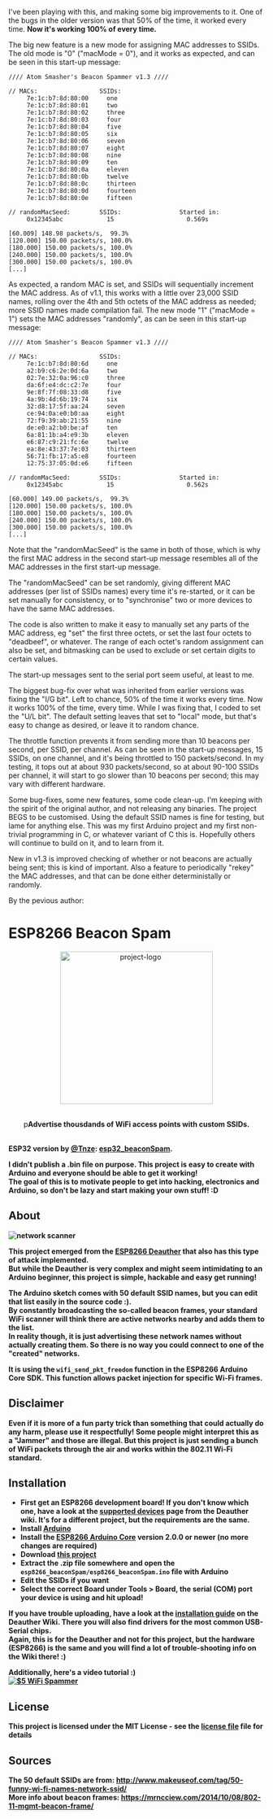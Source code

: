 I've been playing with this, and making some big improvements to it. One of the bugs in the older version was that 50% of the time, it worked every time. **Now it's working 100% of every time.**

The big new feature is a new mode for assigning MAC addresses to SSIDs. The old mode is "0" ("macMode = 0"), and it works as expected, and can be seen in this start-up message:
```
//// Atom Smasher's Beacon Spammer v1.3 ////

// MACs:                 SSIDs:
     7e:1c:b7:8d:80:00     one
     7e:1c:b7:8d:80:01     two
     7e:1c:b7:8d:80:02     three
     7e:1c:b7:8d:80:03     four
     7e:1c:b7:8d:80:04     five
     7e:1c:b7:8d:80:05     six
     7e:1c:b7:8d:80:06     seven
     7e:1c:b7:8d:80:07     eight
     7e:1c:b7:8d:80:08     nine
     7e:1c:b7:8d:80:09     ten
     7e:1c:b7:8d:80:0a     eleven
     7e:1c:b7:8d:80:0b     twelve
     7e:1c:b7:8d:80:0c     thirteen
     7e:1c:b7:8d:80:0d     fourteen
     7e:1c:b7:8d:80:0e     fifteen

// randomMacSeed:        SSIDs:                Started in:
     0x12345abc            15                    0.569s

[60.009] 148.98 packets/s,  99.3%
[120.000] 150.00 packets/s, 100.0%
[180.000] 150.00 packets/s, 100.0%
[240.000] 150.00 packets/s, 100.0%
[300.000] 150.00 packets/s, 100.0%
[...]
```

As expected, a random MAC is set, and SSIDs will sequentially increment the MAC address. As of v1.1, this works with a little over 23,000 SSID names, rolling over the 4th and 5th octets of the MAC address as needed; more SSID names made compilation fail. The new mode "1" ("macMode = 1") sets the MAC addresses "randomly", as can be seen in this start-up message:
```
//// Atom Smasher's Beacon Spammer v1.3 ////

// MACs:                 SSIDs:
     7e:1c:b7:8d:80:6d     one
     a2:b9:c6:2e:0d:6a     two
     02:7e:32:0a:96:c0     three
     da:6f:e4:dc:c2:7e     four
     9e:8f:7f:08:33:d8     five
     4a:9b:4d:6b:19:74     six
     32:d8:17:5f:aa:24     seven
     ce:94:0a:e0:b0:aa     eight
     72:f9:39:ab:21:55     nine
     de:e0:a2:b0:be:af     ten
     6a:81:1b:a4:e9:3b     eleven
     e6:87:c9:21:fc:6e     twelve
     ea:8e:43:37:7e:03     thirteen
     56:71:fb:17:a5:e8     fourteen
     12:75:37:05:0d:e6     fifteen

// randomMacSeed:        SSIDs:                Started in:
     0x12345abc            15                    0.562s

[60.000] 149.00 packets/s,  99.3%
[120.000] 150.00 packets/s, 100.0%
[180.000] 150.00 packets/s, 100.0%
[240.000] 150.00 packets/s, 100.0%
[300.000] 150.00 packets/s, 100.0%
[...]
```

Note that the "randomMacSeed" is the same in both of those, which is why the first MAC address in the second start-up message resembles all of the MAC addresses in the first start-up message.

The "randomMacSeed" can be set randomly, giving different MAC addresses (per list of SSIDs names) every time it's re-started, or it can be set manually for consistency, or to "synchronise" two or more devices to have the same MAC addresses.

The code is also written to make it easy to manually set any parts of the MAC address, eg "set" the first three octets, or set the last four octets to "deadbeef", or whatever. The range of each octet's random assignment can also be set, and bitmasking can be used to exclude or set certain digits to certain values.

The start-up messages sent to the serial port seem useful, at least to me.

The biggest bug-fix over what was inherited from earlier versions was fixing the "I/G bit". Left to chance, 50% of the time it works every time. Now it works 100% of the time, every time. While I was fixing that, I coded to set the "U/L bit". The default setting leaves that set to "local" mode, but that's easy to change as desired, or leave it to random chance.

The throttle function prevents it from sending more than 10 beacons per second, per SSID, per channel. As can be seen in the start-up messages, 15 SSIDs, on one channel, and it's being throttled to 150 packets/second. In my testing, it tops out at about 930 packets/second, so at about 90-100 SSIDs per channel, it will start to go slower than 10 beacons per second; this may vary with different hardware. 

Some bug-fixes, some new features, some code clean-up. I'm keeping with the spirit of the original author, and not releasing any binaries. The project BEGS to be customised. Using the default SSID names is fine for testing, but lame for anything else. This was my first Arduino project and my first non-trivial programming in C, or whatever variant of C this is. Hopefully others will continue to build on it, and to learn from it.

New in v1.3 is improved checking of whether or not beacons are actually being sent; this is kind of important. Also a feature to periodically "rekey" the MAC addresses, and that can be done either deterministally or randomly. 

By the pevious author:

# ESP8266 Beacon Spam


<p align="center"><img alt="project-logo" width="300" src="https://raw.githubusercontent.com/spacehuhn/esp8266_beaconSpam/master/img/beacon_spam.png"></p>
 
<p align="center">

<br>
p<b>Advertise thousdands of WiFi access points with custom SSIDs.<br>
<br>

ESP32 version by [@Tnze](https://github.com/Tnze): [esp32_beaconSpam](https://github.com/Tnze/esp32_beaconSpam).

I didn't publish a .bin file on purpose. This project is easy to create with Arduino and everyone should be able to get it working!  
The goal of this is to motivate people to get into hacking, electronics and Arduino, so don't be lazy and start making your own stuff! :D

## About

![network scanner](https://raw.githubusercontent.com/spacehuhn/esp8266_beaconSpam/master/img/networkscanner.jpg)

This project emerged from the [ESP8266 Deauther](https://github.com/spacehuhn/esp8266_deauther) that also has this type of attack implemented.  
But while the Deauther is very complex and might seem intimidating to an Arduino beginner, this project is simple, hackable and easy get running!  

The Arduino sketch comes with 50 default SSID names, but you can edit that list easily in the source code :).  
By constantly broadcasting the so-called beacon frames, your standard WiFi scanner will think there are active networks nearby and adds them to the list.  
In reality though, it is just advertising these network names without actually creating them. So there is no way you could connect to one of the "created" networks.  

It is using the `wifi_send_pkt_freedom` function in the ESP8266 Arduino Core SDK. This function allows packet injection for specific Wi-Fi frames.  

## Disclaimer

Even if it is more of a fun party trick than something that could actually do any harm, **please use it respectfully!**
Some people might interpret this as a "Jammer" and those are illegal. But this project is just sending a bunch of WiFi packets through the air and works within the 802.11 Wi-Fi standard.

## Installation

- First get an ESP8266 development board! If you don't know which one, have a look at the [supported devices](https://github.com/spacehuhn/esp8266_deauther/wiki/Supported-Devices) page from the Deauther wiki. It's for a different project, but the requirements are the same.
- Install [Arduino](https://www.arduino.cc/en/Main/software)
- Install the [ESP8266 Arduino Core](https://github.com/esp8266/Arduino#installing-with-boards-manager) version 2.0.0 or newer (no more changes are required)
- Download [this project](https://github.com/spacehuhn/esp8266_beaconSpam/archive/master.zip)
- Extract the .zip file somewhere and open the `esp8266_beaconSpam/esp8266_beaconSpam.ino` file with Arduino
- Edit the SSIDs if you want
- Select the correct Board under Tools > Board, the serial (COM) port your device is using and hit upload!

If you have trouble uploading, have a look at the [installation guide](https://github.com/spacehuhn/esp8266_deauther/wiki/Installation#drivers-and-com-port) on the Deauther Wiki. There you will also find drivers for the most common USB-Serial chips.  
Again, this is for the Deauther and not for this project, but the hardware (ESP8266) is the same and you will find a lot of trouble-shooting info on the Wiki there! :)  

Additionally, here's a video tutorial :)  
[![$5 WiFi Spammer](https://img.youtube.com/vi/Zq7QNpPxCqE/0.jpg)](https://www.youtube.com/watch?v=Zq7QNpPxCqE)

## License

This project is licensed under the MIT License - see the [license file](LICENSE) file for details

## Sources
 
The 50 default SSIDs are from: http://www.makeuseof.com/tag/50-funny-wi-fi-names-network-ssid/  
More info about beacon frames: https://mrncciew.com/2014/10/08/802-11-mgmt-beacon-frame/  
